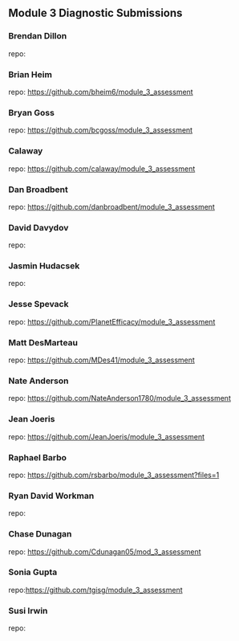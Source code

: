 ## Module 3 Diagnostic Submissions

### Brendan Dillon
repo:

### Brian Heim
repo: https://github.com/bheim6/module_3_assessment

### Bryan Goss
repo: https://github.com/bcgoss/module_3_assessment

### Calaway
repo: https://github.com/calaway/module_3_assessment

### Dan Broadbent
repo: https://github.com/danbroadbent/module_3_assessment

### David Davydov
repo:

### Jasmin Hudacsek
repo:

### Jesse Spevack
repo: https://github.com/PlanetEfficacy/module_3_assessment

### Matt DesMarteau
repo: https://github.com/MDes41/module_3_assessment

### Nate Anderson
repo: https://github.com/NateAnderson1780/module_3_assessment

### Jean Joeris
repo: https://github.com/JeanJoeris/module_3_assessment

### Raphael Barbo
repo: https://github.com/rsbarbo/module_3_assessment?files=1

### Ryan David Workman
repo:

### Chase Dunagan
repo: https://github.com/Cdunagan05/mod_3_assessment

### Sonia Gupta
repo:https://github.com/tgisg/module_3_assessment

### Susi Irwin
repo:
